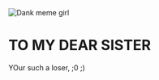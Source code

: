 <!DOCTYPE html>
<html>
<head>
<title> HEY! SISTER YOUR A LOSER </title>
</head>
<body>
 <img src="https://pics.onsizzle.com/obey-mfw-im-a-dank-loli-2827736.png" alt="Dank meme girl"/>
<h1>TO MY DEAR SISTER</h1>
<p> YOur such a loser, ;0 ;) </p>
</body>
</html>
